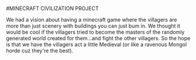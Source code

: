 #MINECRAFT CIVILIZATION PROJECT

  We had a vision about having a minecraft game where the villagers are
more than just scenery with buildings you can just bum in. We thought it
would be cool if the villagers tried to become the masters of the randomly
generated world created for them...and fight the other villagers. So the
hope is that we have the villagers act a little Medieval (or like a ravenous Mongol horde cuz they're the best).

